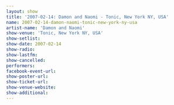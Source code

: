 ```yaml
---
layout: show
title: '2007-02-14: Damon and Naomi - Tonic, New York NY, USA'
name: 2007-02-14-damon-naomi-tonic-new-york-ny-usa
artist-name: 'Damon and Naomi'
show-venue: 'Tonic, New York NY, USA'
show-setlist: 
show-date: 2007-02-14
show-radio: 
show-lastfm: 
show-cancelled: 
performers: 
facebook-event-url: 
show-poster-url: 
show-ticket-url: 
show-venue-website: 
show-additional: 
---
```


